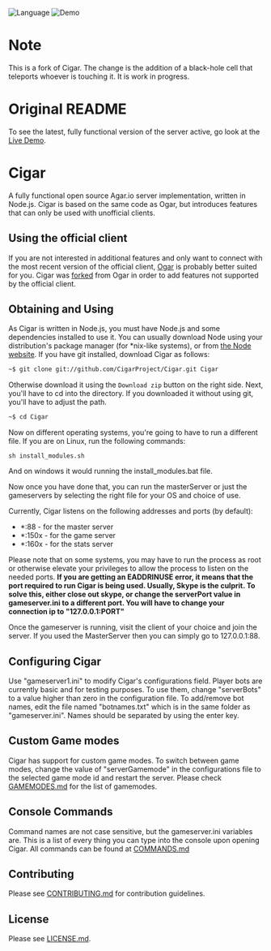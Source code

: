 ![Language](https://img.shields.io/badge/language-JavaScript-yellow.svg) ![Demo](https://img.shields.io/badge/demo-MastaCoder-blue.svg)

# Note

This is a fork of Cigar. The change is the addition of a black-hole cell that teleports whoever is touching it. It is work in progress.

# Original README

To see the latest, fully functional version of the server active, go look at the [Live Demo](http://172.110.29.74:90/).

# Cigar
A fully functional open source Agar.io server implementation, written in Node.js. Cigar is based on the same code as Ogar, but introduces features that can only be used with unofficial clients.

## Using the official client
If you are not interested in additional features and only want to connect with the most recent version of the official client, [Ogar](https://github.com/forairan/Ogar) is probably better suited for you. Cigar was [forked](https://en.wikipedia.org/wiki/Fork_(software_development)) from Ogar in order to add features not supported by the official client.

## Obtaining and Using
As Cigar is written in Node.js, you must have Node.js and some dependencies installed to use it. You can usually download Node using your distribution's package manager (for *nix-like systems), or from [the Node website](http://nodejs.org). If you have git installed, download Cigar as follows:

```sh
~$ git clone git://github.com/CigarProject/Cigar.git Cigar
```

Otherwise download it using the `Download zip` button on the right side. Next, you'll have to cd into the directory. If you downloaded it without using git, you'll have to adjust the path.

```sh
~$ cd Cigar
```

Now on different operating systems, you're going to have to run a different file. If you are on Linux, run the following commands:

```
sh install_modules.sh
```

And on windows it would running the install_modules.bat file.

Now once you have done that, you can run the masterServer or just the gameservers by selecting the right file for your OS and choice of use.

Currently, Cigar listens on the following addresses and ports (by default):
* *:88 - for the master server
* *:150x - for the game server
* *:160x - for the stats server

Please note that on some systems, you may have to run the process as root or otherwise elevate your privileges to allow the process to listen on the needed ports. **If you are getting an EADDRINUSE error, it means that the port required to run Cigar is being used. Usually, Skype is the culprit. To solve this, either close out skype, or change the serverPort value in gameserver.ini to a different port. You will have to change your connection ip to "127.0.0.1:PORT"**

Once the gameserver is running, visit the client of your choice and join the server. If you used the MasterServer then you can simply go to 127.0.0.1:88.

## Configuring Cigar
Use "gameserver1.ini" to modify Cigar's configurations field. Player bots are currently basic and for testing purposes. To use them, change "serverBots" to a value higher than zero in the configuration file. To add/remove bot names, edit the file named "botnames.txt" which is in the same folder as "gameserver.ini". Names should be separated by using the enter key.

## Custom Game modes
Cigar has support for custom game modes. To switch between game modes, change the value of "serverGamemode" in the configurations file to the selected game mode id and restart the server. Please check [GAMEMODES.md](https://github.com/CigarProject/Cigar/blob/master/doc/GAMEMODES.md) for the list of gamemodes.

## Console Commands
Command names are not case sensitive, but the gameserver.ini variables are. This is a list of every thing you can type into the console upon opening Cigar. All commands can be found at [COMMANDS.md](https://github.com/CigarProject/Cigar/blob/master/doc/COMMANDS.md)

## Contributing
Please see [CONTRIBUTING.md](https://github.com/CigarProject/Cigar/blob/master/doc/CONTRIBUTING.md) for contribution guidelines.

## License
Please see [LICENSE.md](https://github.com/CigarProject/Cigar/blob/master/doc/LICENSE.md).
